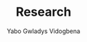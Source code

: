 ---
 title: "Research"
 description: "Yabo Gwladys Vidogbena is a Ph.D. candidate in Economics at the University of Houston, specializing in development economics and education. Yabo Gwladys Vidogbena is on the job market 2024-2025"
 author: "Yabo Gwladys Vidogbena"
 keywords: ["Yabo Gwladys Vidogbena", "Economics", "Development Economics", "University of Houston"]
---